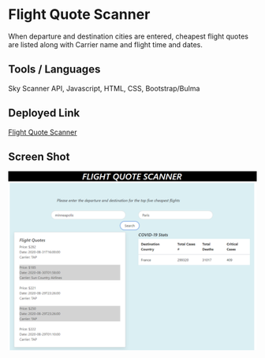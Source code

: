 # Flight Quote Scanner

When departure and destination cities are entered, cheapest flight quotes are listed along with Carrier name and flight time and dates.

## Tools / Languages

Sky Scanner API, Javascript, HTML, CSS, Bootstrap/Bulma

## Deployed Link

[Flight Quote Scanner](https://zakfena.github.io/Flight-Quote-Scanner/index.html)

## Screen Shot

![Image](Flight-Quote-Scanner-1.PNG)
